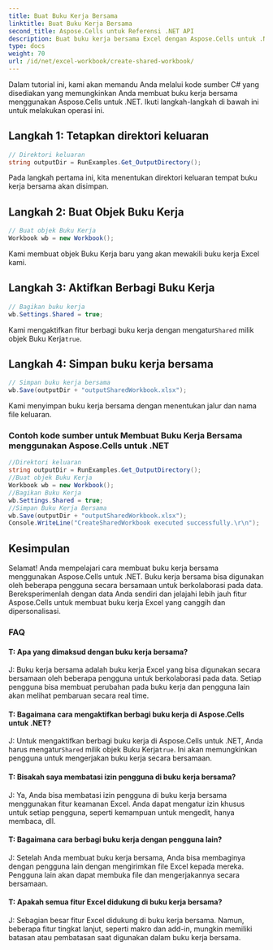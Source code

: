 ```yaml
---
title: Buat Buku Kerja Bersama
linktitle: Buat Buku Kerja Bersama
second_title: Aspose.Cells untuk Referensi .NET API
description: Buat buku kerja bersama Excel dengan Aspose.Cells untuk .NET untuk mengaktifkan kolaborasi data secara bersamaan.
type: docs
weight: 70
url: /id/net/excel-workbook/create-shared-workbook/
---
```

Dalam tutorial ini, kami akan memandu Anda melalui kode sumber C# yang disediakan yang memungkinkan Anda membuat buku kerja bersama menggunakan Aspose.Cells untuk .NET. Ikuti langkah-langkah di bawah ini untuk melakukan operasi ini.

## Langkah 1: Tetapkan direktori keluaran

```csharp
// Direktori keluaran
string outputDir = RunExamples.Get_OutputDirectory();
```

Pada langkah pertama ini, kita menentukan direktori keluaran tempat buku kerja bersama akan disimpan.

## Langkah 2: Buat Objek Buku Kerja

```csharp
// Buat objek Buku Kerja
Workbook wb = new Workbook();
```

Kami membuat objek Buku Kerja baru yang akan mewakili buku kerja Excel kami.

## Langkah 3: Aktifkan Berbagi Buku Kerja

```csharp
// Bagikan buku kerja
wb.Settings.Shared = true;
```

 Kami mengaktifkan fitur berbagi buku kerja dengan mengatur`Shared` milik objek Buku Kerja`true`.

## Langkah 4: Simpan buku kerja bersama

```csharp
// Simpan buku kerja bersama
wb.Save(outputDir + "outputSharedWorkbook.xlsx");
```

Kami menyimpan buku kerja bersama dengan menentukan jalur dan nama file keluaran.

### Contoh kode sumber untuk Membuat Buku Kerja Bersama menggunakan Aspose.Cells untuk .NET 
```csharp
//Direktori keluaran
string outputDir = RunExamples.Get_OutputDirectory();
//Buat objek Buku Kerja
Workbook wb = new Workbook();
//Bagikan Buku Kerja
wb.Settings.Shared = true;
//Simpan Buku Kerja Bersama
wb.Save(outputDir + "outputSharedWorkbook.xlsx");
Console.WriteLine("CreateSharedWorkbook executed successfully.\r\n");
```

## Kesimpulan

Selamat! Anda mempelajari cara membuat buku kerja bersama menggunakan Aspose.Cells untuk .NET. Buku kerja bersama bisa digunakan oleh beberapa pengguna secara bersamaan untuk berkolaborasi pada data. Bereksperimenlah dengan data Anda sendiri dan jelajahi lebih jauh fitur Aspose.Cells untuk membuat buku kerja Excel yang canggih dan dipersonalisasi.

### FAQ

#### T: Apa yang dimaksud dengan buku kerja bersama?

J: Buku kerja bersama adalah buku kerja Excel yang bisa digunakan secara bersamaan oleh beberapa pengguna untuk berkolaborasi pada data. Setiap pengguna bisa membuat perubahan pada buku kerja dan pengguna lain akan melihat pembaruan secara real time.

#### T: Bagaimana cara mengaktifkan berbagi buku kerja di Aspose.Cells untuk .NET?

 J: Untuk mengaktifkan berbagi buku kerja di Aspose.Cells untuk .NET, Anda harus mengatur`Shared` milik objek Buku Kerja`true`. Ini akan memungkinkan pengguna untuk mengerjakan buku kerja secara bersamaan.

#### T: Bisakah saya membatasi izin pengguna di buku kerja bersama?

J: Ya, Anda bisa membatasi izin pengguna di buku kerja bersama menggunakan fitur keamanan Excel. Anda dapat mengatur izin khusus untuk setiap pengguna, seperti kemampuan untuk mengedit, hanya membaca, dll.

#### T: Bagaimana cara berbagi buku kerja dengan pengguna lain?

J: Setelah Anda membuat buku kerja bersama, Anda bisa membaginya dengan pengguna lain dengan mengirimkan file Excel kepada mereka. Pengguna lain akan dapat membuka file dan mengerjakannya secara bersamaan.

#### T: Apakah semua fitur Excel didukung di buku kerja bersama?

J: Sebagian besar fitur Excel didukung di buku kerja bersama. Namun, beberapa fitur tingkat lanjut, seperti makro dan add-in, mungkin memiliki batasan atau pembatasan saat digunakan dalam buku kerja bersama.
